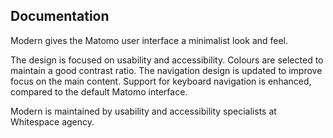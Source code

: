 ## Documentation

Modern gives the Matomo user interface a minimalist look and feel.

The design is focused on usability and accessibility. Colours are selected to maintain a good contrast ratio. The navigation design is updated to improve focus on the main content. Support for keyboard navigation is enhanced, compared to the default Matomo interface.

Modern is maintained by usability and accessibility specialists at Whitespace agency.
